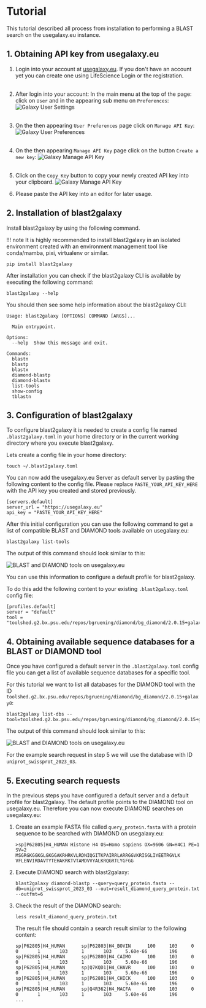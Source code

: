 # Tutorial

This tutorial described all process from installation to performing a BLAST search on the usegalaxy.eu instance.

## 1. Obtaining API key from usegalaxy.eu

1. Login into your account at [usegalaxy.eu](https://usegalaxy.eu/). If you don't have an account yet you can create one using LifeScience Login or the registration.
<br /><br />

2. After login into your account: In the main menu at the top of the page: click on `User` and in the appearing sub menu on `Preferences`: ![Galaxy User Settings](assets/usegalaxy_eu_00.jpg)
<br /><br />

3. On the then appearing `User Preferences` page click on `Manage API Key`:
   ![Galaxy User Preferences](assets/usegalaxy_eu_01.jpg)
<br /><br />

4. On the then appearing `Manage API Key` page click on the button `Create a new key`:
   ![Galaxy Manage API Key](assets/usegalaxy_eu_02.jpg)
<br /><br />

4. Click on the `Copy Key` button to copy your newly created API key into your clipboard.
   ![Galaxy Manage API Key](assets/usegalaxy_eu_03.jpg)

5. Please paste the API key into an editor for later usage.


## 2. Installation of blast2galaxy

Install blast2galaxy by using the following command.

!!! note
    It is highly recommended to install blast2galaxy in an isolated environment created with an environment management tool like conda/mamba, pixi, virtualenv or similar.

```
pip install blast2galaxy
```

After installation you can check if the blast2galaxy CLI is available by executing the following command:

```
blast2galaxy --help
```

You should then see some help information about the blast2galaxy CLI:

```
Usage: blast2galaxy [OPTIONS] COMMAND [ARGS]...

  Main entrypoint.

Options:
  --help  Show this message and exit.

Commands:
  blastn
  blastp
  blastx
  diamond-blastp
  diamond-blastx
  list-tools
  show-config
  tblastn
```

## 3. Configuration of blast2galaxy

To configure blast2galaxy it is needed to create a config file named `.blast2galaxy.toml` in your home directory or in the current working directory where you execute blast2galaxy.

Lets create a config file in your home directory:

```
touch ~/.blast2galaxy.toml
```

You can now add the usegalaxy.eu Server as default server by pasting the following content to the config file.
Please replace `PASTE_YOUR_API_KEY_HERE` with the API key you created and stored previously.

```
[servers.default]
server_url = "https://usegalaxy.eu"
api_key = "PASTE_YOUR_API_KEY_HERE"
```

After this initial configuration you can use the following command to get a list of compatible BLAST and DIAMOND tools available on usegalaxy.eu:

```
blast2galaxy list-tools
```

The output of this command should look similar to this:

![BLAST and DIAMOND tools on usegalaxy.eu](assets/usegalaxy_eu_04.jpg)

You can use this information to configure a default profile for blast2galaxy.

To do this add the following content to your existing `.blast2galaxy.toml` config file:

```
[profiles.default]
server = "default"
tool = "toolshed.g2.bx.psu.edu/repos/bgruening/diamond/bg_diamond/2.0.15+galaxy0"
```

## 4. Obtaining available sequence databases for a BLAST or DIAMOND tool

Once you have configured a default server in the `.blast2galaxy.toml` config file you can get a list of available sequence databases for a specific tool.

For this tutorial we want to list all databases for the DIAMOND tool with the ID `toolshed.g2.bx.psu.edu/repos/bgruening/diamond/bg_diamond/2.0.15+galaxy0`:
```
blast2galaxy list-dbs --tool=toolshed.g2.bx.psu.edu/repos/bgruening/diamond/bg_diamond/2.0.15+galaxy0
```

The output of this command should look similar to this:

![BLAST and DIAMOND tools on usegalaxy.eu](assets/usegalaxy_eu_05.jpg)

For the example search request in step 5 we will use the database with ID `uniprot_swissprot_2023_03`.


## 5. Executing search requests

In the previous steps you have configured a default server and a default profile for blast2galaxy.
The default profile points to the DIAMOND tool on usegalaxy.eu.
Therefore you can now execute DIAMOND searches on usegalaxy.eu:

1. Create an example FASTA file called `query_protein.fasta` with a protein sequence to be searched with DIAMOND on usegalaxy.eu:
    ```
    >sp|P62805|H4_HUMAN Histone H4 OS=Homo sapiens OX=9606 GN=H4C1 PE=1 SV=2
    MSGRGKGGKGLGKGGAKRHRKVLRDNIQGITKPAIRRLARRGGVKRISGLIYEETRGVLK
    VFLENVIRDAVTYTEHAKRKTVTAMDVVYALKRQGRTLYGFGG
    ```

2. Execute DIAMOND search with blast2galaxy:
    ```
    blast2galaxy diamond-blastp --query=query_protein.fasta --db=uniprot_swissprot_2023_03 --out=result_diamond_query_protein.txt --outfmt=6
    ```

3. Check the result of the DIAMOND search:
   ```
   less result_diamond_query_protein.txt
   ```
   The result file should contain a search result similar to the following content:
   ```
   sp|P62805|H4_HUMAN      sp|P62803|H4_BOVIN      100     103     0       0       1       103     1       103     5.60e-66        196
   sp|P62805|H4_HUMAN      sp|P62800|H4_CAIMO      100     103     0       0       1       103     1       103     5.60e-66        196
   sp|P62805|H4_HUMAN      sp|Q7KQD1|H4_CHAVR      100     103     0       0       1       103     1       103     5.60e-66        196
   sp|P62805|H4_HUMAN      sp|P62801|H4_CHICK      100     103     0       0       1       103     1       103     5.60e-66        196
   sp|P62805|H4_HUMAN      sp|Q4R362|H4_MACFA      100     103     0       0       1       103     1       103     5.60e-66        196
   ...
   ```